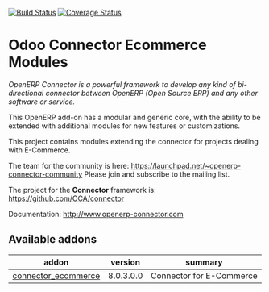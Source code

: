 [![Build Status](https://travis-ci.org/OCA/connector-ecommerce.svg?branch=8.0)](https://travis-ci.org/OCA/connector-ecommerce)
[![Coverage Status](https://coveralls.io/repos/OCA/connector-ecommerce/badge.png?branch=8.0)](https://coveralls.io/r/OCA/connector-ecommerce?branch=7.0)

Odoo Connector Ecommerce Modules
================================

*OpenERP Connector is a powerful framework to develop any kind of bi-directional connector between OpenERP (Open Source ERP) and any other software or service.*

This OpenERP add-on has a modular and generic core, with the ability to be extended with additional modules for new features or customizations.

This project contains modules extending the connector for projects dealing with E-Commerce.

The team for the community is here: https://launchpad.net/~openerp-connector-community
Please join and subscribe to the mailing list.

The project for the **Connector** framework is: https://github.com/OCA/connector

Documentation:
http://www.openerp-connector.com

[//]: # (addons)

Available addons
----------------
addon | version | summary
--- | --- | ---
[connector_ecommerce](connector_ecommerce/) | 8.0.3.0.0 | Connector for E-Commerce

[//]: # (end addons)
